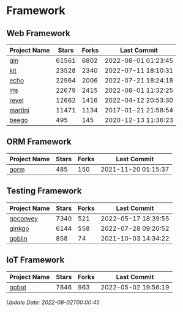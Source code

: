 # Framework

## Web Framework
| Project Name | Stars | Forks | Last Commit |
| ------------ | ----- | ----- | ----------- |
| [gin](https://github.com/gin-gonic/gin) | 61561 | 6802 | 2022-08-01 01:23:45 |
| [kit](https://github.com/go-kit/kit) | 23528 | 2340 | 2022-07-11 18:10:31 |
| [echo](https://github.com/labstack/echo) | 22964 | 2006 | 2022-07-21 18:24:18 |
| [iris](https://github.com/kataras/iris) | 22679 | 2415 | 2022-08-01 11:32:25 |
| [revel](https://github.com/revel/revel) | 12662 | 1416 | 2022-04-12 20:53:30 |
| [martini](https://github.com/go-martini/martini) | 11471 | 1134 | 2017-01-21 21:58:54 |
| [beego](https://github.com/astaxie/beego) | 495 | 145 | 2020-12-13 11:36:23 |

## ORM Framework
| Project Name | Stars | Forks | Last Commit |
| ------------ | ----- | ----- | ----------- |
| [gorm](https://github.com/jinzhu/gorm) | 485 | 150 | 2021-11-20 01:15:37 |

## Testing Framework
| Project Name | Stars | Forks | Last Commit |
| ------------ | ----- | ----- | ----------- |
| [goconvey](https://github.com/smartystreets/goconvey) | 7340 | 521 | 2022-05-17 18:39:55 |
| [ginkgo](https://github.com/onsi/ginkgo) | 6144 | 558 | 2022-07-28 09:20:52 |
| [goblin](https://github.com/franela/goblin) | 858 | 74 | 2021-10-03 14:34:22 |

## IoT Framework
| Project Name | Stars | Forks | Last Commit |
| ------------ | ----- | ----- | ----------- |
| [gobot](https://github.com/hybridgroup/gobot) | 7846 | 963 | 2022-05-02 19:56:19 |

*Update Date: 2022-08-02T00:00:45*